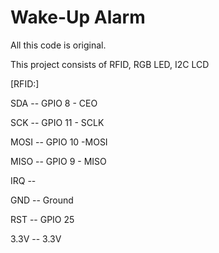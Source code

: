 # Wake-Up Alarm

All this code is original.

This project consists of RFID, RGB LED, I2C LCD

[RFID:]


SDA -- GPIO 8 - CEO

SCK -- GPIO 11 - SCLK

MOSI -- GPIO 10 -MOSI

MISO -- GPIO 9 - MISO

IRQ -- 

GND -- Ground

RST -- GPIO 25

3.3V -- 3.3V
